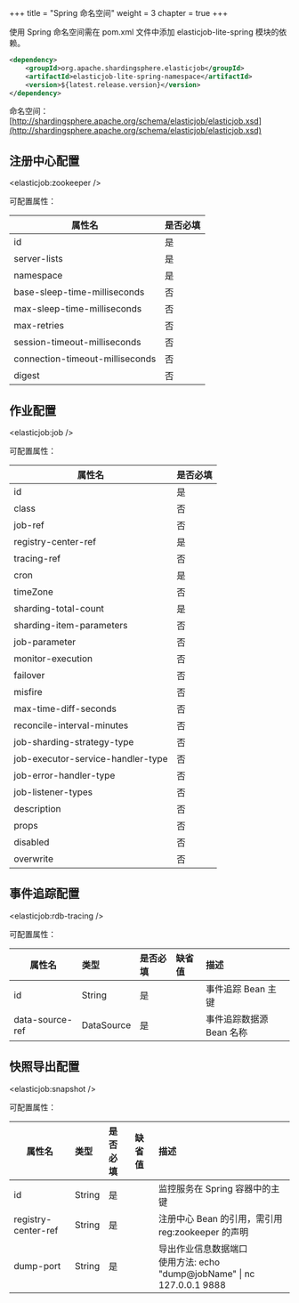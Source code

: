 +++
title = "Spring 命名空间"
weight = 3
chapter = true
+++

使用 Spring 命名空间需在 pom.xml 文件中添加 elasticjob-lite-spring 模块的依赖。

```xml
<dependency>
    <groupId>org.apache.shardingsphere.elasticjob</groupId>
    <artifactId>elasticjob-lite-spring-namespace</artifactId>
    <version>${latest.release.version}</version>
</dependency>
```

命名空间：[http://shardingsphere.apache.org/schema/elasticjob/elasticjob.xsd](http://shardingsphere.apache.org/schema/elasticjob/elasticjob.xsd)

## 注册中心配置

\<elasticjob:zookeeper />

可配置属性：

| 属性名                           | 是否必填 |
| ------------------------------- |:------- |
| id                              | 是      |
| server-lists                    | 是      |
| namespace                       | 是      |
| base-sleep-time-milliseconds    | 否      |
| max-sleep-time-milliseconds     | 否      |
| max-retries                     | 否      |
| session-timeout-milliseconds    | 否      |
| connection-timeout-milliseconds | 否      |
| digest                          | 否      |

## 作业配置

\<elasticjob:job />

可配置属性：

| 属性名                             | 是否必填  |
| --------------------------------- |:-------- |
| id                                | 是       |
| class                             | 否       |
| job-ref                           | 否       |
| registry-center-ref               | 是       |
| tracing-ref                       | 否       |
| cron                              | 是       |
| timeZone                          | 否       |
| sharding-total-count              | 是       |
| sharding-item-parameters          | 否       |
| job-parameter                     | 否       |
| monitor-execution                 | 否       |
| failover                          | 否       |
| misfire                           | 否       |
| max-time-diff-seconds             | 否       |
| reconcile-interval-minutes        | 否       |
| job-sharding-strategy-type        | 否       |
| job-executor-service-handler-type | 否       |
| job-error-handler-type            | 否       |
| job-listener-types                | 否       |
| description                       | 否       |
| props                             | 否       |
| disabled                          | 否       |
| overwrite                         | 否       |

## 事件追踪配置

\<elasticjob:rdb-tracing />

可配置属性：

| 属性名           | 类型       | 是否必填 | 缺省值 | 描述                  |
| --------------- |:---------- |:------- |:----- |:--------------------- |
| id              | String     | 是      |       | 事件追踪 Bean 主键      |
| data-source-ref | DataSource | 是      |       | 事件追踪数据源 Bean 名称 |

## 快照导出配置

\<elasticjob:snapshot />

可配置属性：

| 属性名               | 类型   | 是否必填 | 缺省值 | 描述                                                                     |
| ------------------- |:------ |:------ |:------ |:------------------------------------------------------------------------ |
| id                  | String | 是     |        | 监控服务在 Spring 容器中的主键                                              |
| registry-center-ref | String | 是     |        | 注册中心 Bean 的引用，需引用 reg:zookeeper 的声明                            |
| dump-port           | String | 是     |        | 导出作业信息数据端口<br />使用方法: echo "dump@jobName" \| nc 127.0.0.1 9888 |
